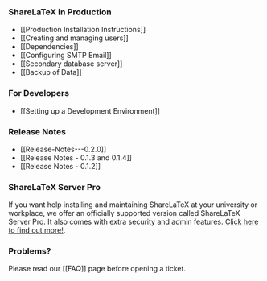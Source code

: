 ### ShareLaTeX in Production

* [[Production Installation Instructions]]
* [[Creating and managing users]]
* [[Dependencies]]
* [[Configuring SMTP Email]]
* [[Secondary database server]]
* [[Backup of Data]]

### For Developers

* [[Setting up a Development Environment]]

### Release Notes
* [[Release-Notes---0.2.0]]
* [[Release Notes - 0.1.3 and 0.1.4]]
* [[Release Notes - 0.1.2]]

### ShareLaTeX Server Pro

If you want help installing and maintaining ShareLaTeX at your university or workplace, we offer an officially supported version called ShareLaTeX Server Pro. It also comes with extra security and admin features. [Click here to find out more!](https://www.sharelatex.com/university/onsite.html).

### Problems?

Please read our [[FAQ]] page before opening a ticket.